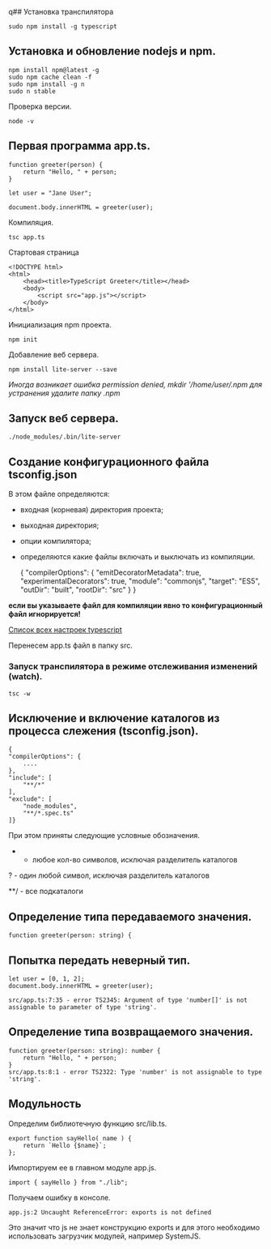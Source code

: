 q## Установка транспилятора

    sudo npm install -g typescript

    
## Установка и обновление nodejs и npm.

    npm install npm@latest -g
    sudo npm cache clean -f
    sudo npm install -g n
    sudo n stable

Проверка версии.

    node -v    
    
## Первая программа app.ts.

    function greeter(person) {
        return "Hello, " + person;
    }

    let user = "Jane User";

    document.body.innerHTML = greeter(user);


Компиляция.

    tsc app.ts

Стартовая страница

    <!DOCTYPE html>
    <html>
        <head><title>TypeScript Greeter</title></head>
        <body>
            <script src="app.js"></script>
        </body>
    </html>

Инициализация npm проекта.

    npm init

Добавление веб сервера.

    npm install lite-server --save
    
*Иногда возникает ошибка permission denied, mkdir '/home/user/.npm для устранения удалите папку .npm*

## Запуск веб сервера.

    ./node_modules/.bin/lite-server
    
## Создание конфигурационного файла tsconfig.json

В этом файле определяются:

- входная (корневая) директория проекта;

- выходная директория;

- опции компилятора;

- определяются какие файлы включать и выключать из компиляции.

    {
        "compilerOptions": {
            "emitDecoratorMetadata": true,
            "experimentalDecorators": true,
            "module": "commonjs",
            "target": "ES5",
            "outDir": "built",
            "rootDir": "src"
        }
    }

**если вы указываете файл для компиляции явно то конфигурационный файл игнорируется!**

[Список всех настроек typescript](https://www.typescriptlang.org/docs/handbook/compiler-options.html)

Перенесем app.ts файл в папку src.

### Запуск транспилятора в режиме отслеживания изменений (watch).

    tsc -w
    
## Исключение и включение каталогов из процесса слежения (tsconfig.json).    

    {
    "compilerOptions": {
        ....
    },
    "include": [
        "**/*"
    ],
    "exclude": [
        "node_modules",
        "**/*.spec.ts"
    ]}
        
При этом приняты следующие условные обозначения.

* - любое кол-во символов, исключая разделитель каталогов

? - один любой символ, исключая разделитель каталогов

**/ - все подкаталоги       
        

## Определение типа передаваемого значения.

    function greeter(person: string) {
    
## Попытка передать неверный тип.

    let user = [0, 1, 2];
    document.body.innerHTML = greeter(user);
    
    src/app.ts:7:35 - error TS2345: Argument of type 'number[]' is not assignable to parameter of type 'string'.
  
## Определение типа возвращаемого значения.

    function greeter(person: string): number {
        return "Hello, " + person;
    }   
    src/app.ts:8:1 - error TS2322: Type 'number' is not assignable to type 'string'.
 
## Модульность

Определим библиотечную функцию src/lib.ts.

    export function sayHello( name ) {
        return `Hello {$name}`;
    };    
    
Импортируем ее в главном модуле app.js.

    import { sayHello } from "./lib";

Получаем ошибку в консоле.    
    
    app.js:2 Uncaught ReferenceError: exports is not defined
    
Это значит что js не знает конструкцию exports и для этого необходимо использовать загрузчик модулей, например SystemJS.


    
    
    




